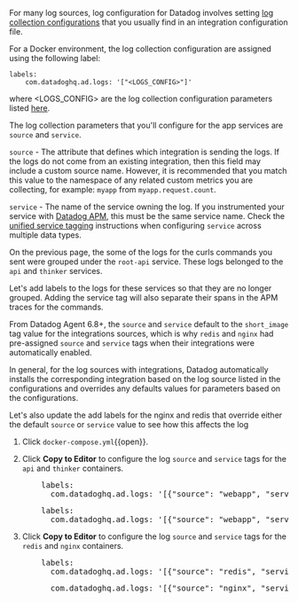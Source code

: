 For many log sources, log configuration for Datadog involves setting <a href="https://docs.datadoghq.com/agent/logs/?tab=tailfiles#custom-log-collection" target="_blank">log collection configurations</a> that you usually find in an integration configuration file. 

For a Docker environment, the log collection configuration are assigned using the following label:

```
labels:
    com.datadoghq.ad.logs: '["<LOGS_CONFIG>"]'
```
where <LOGS_CONFIG> are the log collection configuration parameters listed <a href="https://docs.datadoghq.com/agent/logs/?tab=tailfiles#custom-log-collection" target="_blank">here</a>. 

The log collection parameters that you'll configure for the app services are `source` and `service`.

`source` - The attribute that defines which integration is sending the logs. If the logs do not come from an existing integration, then this field may include a custom source name. However, it is recommended that you match this value to the namespace of any related custom metrics you are collecting, for example: `myapp` from `myapp.request.count`.

`service` - The name of the service owning the log. If you instrumented your service with <a href="https://docs.datadoghq.com/tracing/" target="_blank">Datadog APM</a>, this must be the same service name. Check the <a href="https://docs.datadoghq.com/getting_started/tagging/unified_service_tagging" target="_blank">unified service tagging</a> instructions when configuring `service` across multiple data types.

On the previous page, the some of the logs for the curls commands you sent were grouped under the `root-api` service. These logs belonged to the `api` and `thinker` services. 

Let's add labels to the logs for these services so that they are no longer grouped. Adding the service tag will also separate their spans in the APM traces for the commands.

From Datadog Agent 6.8+, the `source` and `service` default to the `short_image` tag value for the integrations sources, which is why `redis` and `nginx` had pre-assigned `source` and `service` tags when their integrations were automatically enabled.

In general, for the log sources with integrations, Datadog automatically installs the corresponding integration based on the log source listed in the configurations and overrides any defaults values for parameters based on the configurations.

Let's also update the add labels for the nginx and redis that override either the default `source` or `service` value to see how this affects the log

1. Click `docker-compose.yml`{{open}}.

2. Click **Copy to Editor** to configure the log `source` and `service` tags for the `api` and `thinker` containers.

    <pre class="file" data-filename="docker-compose.yml" data-target="insert" data-marker="# insert api labels here">
       labels:
         com.datadoghq.ad.logs: '[{"source": "webapp", "service": "thinker-api"}]'</pre>

    <pre class="file" data-filename="docker-compose.yml" data-target="insert" data-marker="# insert thinker labels here">
       labels:
         com.datadoghq.ad.logs: '[{"source": "webapp", "service": "thinker-microservice"}]'</pre>

3. Click **Copy to Editor** to configure the log `source` and `service` tags for the `redis` and `nginx` containers.

    <pre class="file" data-filename="docker-compose.yml" data-target="insert" data-marker="# insert redis labels here">
       labels:
         com.datadoghq.ad.logs: '[{"source": "redis", "service": "redis"}]'</pre>

    <pre class="file" data-filename="docker-compose.yml" data-target="insert" data-marker="# insert nginx labels here">
         com.datadoghq.ad.logs: '[{"source": "nginx", "service": "nginx"}]'</pre>

